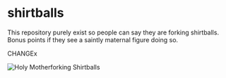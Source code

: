 # shirtballs
This repository purely exist so people can say they are forking shirtballs.
Bonus points if they see a saintly maternal figure doing so.

CHANGEx




![Holy Motherforking Shirtballs](https://media1.tenor.com/images/5ff67177d1e7e54f61915d4bff6daf31/tenor.gif?itemid=10603389)
